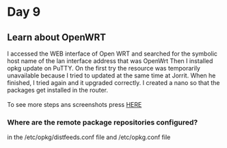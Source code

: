 # Day 9
## Learn about OpenWRT
I accessed the WEB interface of Open WRT and searched for the symbolic host name of the lan interface address that was OpenWrt
Then I installed opkg update on PuTTY. On the first try the resource was temporarily unavailable because I tried to updated at the same time at Jorrit. When he finished, I tried again and it upgraded correctly.
I created a nano so that the packages get installed in the router.
<br><br>
To see more steps ans screenshots press [HERE]()

### Where are the remote package repositories configured?
in the /etc/opkg/distfeeds.conf file and /etc/opkg.conf file

